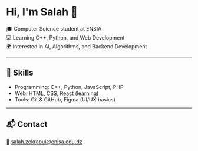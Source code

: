 # Hi, I'm Salah 👋

🎓 Computer Science student at ENSIA  
💻 Learning C++, Python, and Web Development  
🌍 Interested in AI, Algorithms, and Backend Development  

---

## 🔧 Skills
- Programming: C++, Python, JavaScript, PHP  
- Web: HTML, CSS, React (learning)  
- Tools: Git & GitHub, Figma (UI/UX basics)  

---

## 📬 Contact
📧 salah.zekraoui@enisa.edu.dz
